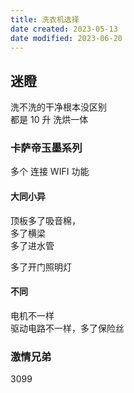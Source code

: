 ```yaml
---
title: 洗衣机选择
date created: 2023-05-13
date modified: 2023-06-20
---
```


## 迷瞪

洗不洗的干净根本没区别  
都是 10 升 洗烘一体

### 卡萨帝玉墨系列

多个 连接 WIFI 功能

#### 大同小异

顶板多了吸音棉，  
多了横梁  
多了进水管

多了开门照明灯

#### 不同

电机不一样  
驱动电路不一样，多了保险丝

### 激情兄弟

3099
